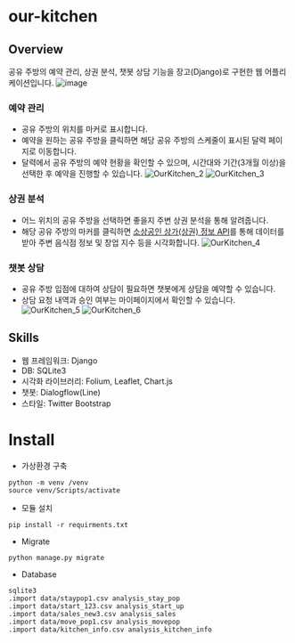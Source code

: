 # our-kitchen

## Overview
공유 주방의 예약 관리, 상권 분석, 챗봇 상담 기능을 장고(Django)로 구현한 웹 어플리케이션입니다. 
![image](https://user-images.githubusercontent.com/46309894/70120714-8b93dd00-16b0-11ea-8bf4-b4c241072dd7.png)

### 예약 관리
- 공유 주방의 위치를 마커로 표시합니다. 
- 예약을 원하는 공유 주방을 클릭하면 해당 공유 주방의 스케줄이 표시된 달력 페이지로 이동합니다.
- 달력에서 공유 주방의 예약 현황을 확인할 수 있으며, 시간대와 기간(3개월 이상)을 선택한 후 예약을 진행할 수 있습니다. 
![OurKitchen_2](https://user-images.githubusercontent.com/46309894/70120835-c6961080-16b0-11ea-8943-53e1c91c53ef.png)
![OurKitchen_3](https://user-images.githubusercontent.com/46309894/70120842-ca299780-16b0-11ea-8f4e-334e2857c095.png)

### 상권 분석
- 어느 위치의 공유 주방을 선택하면 좋을지 주변 상권 분석을 통해 알려줍니다.
- 해당 공유 주방의 마커를 클릭하면 [소상공인 상가(상권) 정보 API](https://www.data.go.kr/dataset/15012005/openapi.do)를 통해 데이터를 받아 주변 음식점 정보 및 창업 지수 등을 시각화합니다. 
![OurKitchen_4](https://user-images.githubusercontent.com/46309894/70120852-cc8bf180-16b0-11ea-9178-452569087edd.png)

### 챗봇 상담
- 공유 주방 입점에 대하여 상담이 필요하면 챗봇에게 상담을 예약할 수 있습니다.
- 상담 요청 내역과 승인 여부는 마이페이지에서 확인할 수 있습니다. 
![OurKitchen_5](https://user-images.githubusercontent.com/46309894/70121415-dd893280-16b1-11ea-9eec-d3c5056b7ca4.png)
![OurKitchen_6](https://user-images.githubusercontent.com/46309894/70122039-360cff80-16b3-11ea-941b-ab28482ad195.png)

## Skills
- 웹 프레임워크: Django
- DB: SQLite3
- 시각화 라이브러리: Folium, Leaflet, Chart.js
- 챗봇: Dialogflow(Line)
- 스타일: Twitter Bootstrap



# Install

- 가상환경 구축

```
python -m venv /venv
source venv/Scripts/activate
```

- 모듈 설치

```
pip install -r requirments.txt
```

- Migrate

```
python manage.py migrate
```

- Database

```shell
sqlite3
.import data/staypop1.csv analysis_stay_pop
.import data/start_123.csv analysis_start_up
.import data/sales_new3.csv analysis_sales
.import data/move_pop1.csv analysis_movepop
.import data/kitchen_info.csv analysis_kitchen_info
```

